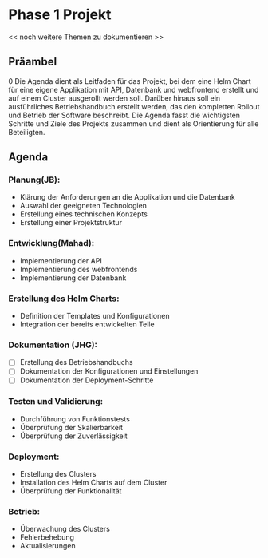 # Phase 1 Projekt
<< noch weitere Themen zu dokumentieren >>
## Präambel
0
Die Agenda dient als Leitfaden für das Projekt, bei dem eine Helm Chart für eine eigene Applikation mit API, Datenbank und webfrontend erstellt und auf einem Cluster ausgerollt werden soll. Darüber hinaus soll ein ausführliches Betriebshandbuch erstellt werden, das den kompletten Rollout und Betrieb der Software beschreibt. Die Agenda fasst die wichtigsten Schritte und Ziele des Projekts zusammen und dient als Orientierung für alle Beteiligten.

## Agenda

### Planung(JB):
- Klärung der Anforderungen an die Applikation und die Datenbank
- Auswahl der geeigneten Technologien
- Erstellung eines technischen Konzepts
- Erstellung einer Projektstruktur
### Entwicklung(Mahad):
- Implementierung der API
- Implementierung des webfrontends
- Implementierung der Datenbank
### Erstellung des Helm Charts:
- Definition der Templates und Konfigurationen
- Integration der bereits entwickelten Teile
### Dokumentation (JHG):
- [ ] Erstellung des Betriebshandbuchs
- [ ] Dokumentation der Konfigurationen und Einstellungen
- [ ] Dokumentation der Deployment-Schritte
### Testen und Validierung:
- Durchführung von Funktionstests
- Überprüfung der Skalierbarkeit
- Überprüfung der Zuverlässigkeit
### Deployment:
- Erstellung des Clusters
- Installation des Helm Charts auf dem Cluster
- Überprüfung der Funktionalität
### Betrieb:
- Überwachung des Clusters
- Fehlerbehebung
- Aktualisierungen
